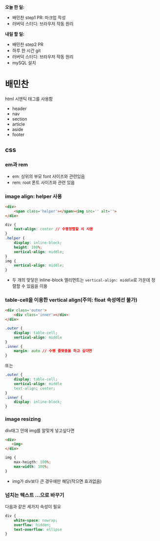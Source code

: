 **오늘 한 일:**

* 배민찬 step1 PR: 마크업 작성
* 러버덕 스터디: 브라우저 작동 원리

**내일 할 일:**

* 배민찬 step2 PR
* 하루 한 시간 git
* 러버덕 스터디: 브라우저 작동 원리
* mySQL 설치



# 배민찬

html 시맨틱 태그를 사용함

* header
* nav
* section
* article
* aside
* footer

## css

### em과 rem

* em: 상위의 부모 font 사이즈와 관련있음
* rem: root 폰트 사이즈와 관련 있음

### image align: helper 사용

```html
<div>
    <span class='helper'></span><img src='' alt=''>
</div>
```

```css
div {
    text-align: center // 수평정렬할 시 사용
}
.helper {
	display: inline-block;
    height: 100%;
    vertical-align: middle;
}
img {
    vertical-align: middle;
}
```

* 두 개의 맞닿은 inline-block 엘리먼트는 `vertical-align: middle`로 가운데 정렬할 수 있음을 이용

### table-cell을 이용한 vertical align(주의: float 속성에선 불가)

```html
<div class='outer'>
    <div class='inner'></div>
</div>
```

```css
.outer {
    display: table-cell;
    vertical-align: middle
}
.inner {
    margin: auto // 수평 줄맞춤을 하고 싶다면
}
```

또는

```css
.outer {
    display: table-cell;
    vertical-align: middle
    text-align: center;
}
.inner {
    display: inline-block;
}
```

### image resizing

div태그 안에 img를 알맞게 넣고싶다면

```html
<div>
   <img>
</div>
```

```css
img {
    max-heigth: 100%;
    max-width: 100%;
}
```

* img가 div보다 큰 경우에만 해당(작으면 효과없음)

### 넘치는 텍스트 ...으로 바꾸기

다음과 같은 세가지 속성이 필요

```css
div {
    white-space: nowrap;
	overflow: hidden;
    text-overflow: ellipse
}
```